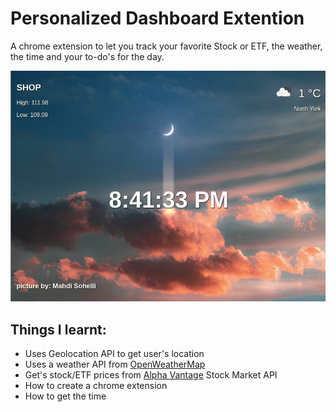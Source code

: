 # Personalized Dashboard Extention

A chrome extension to let you track your favorite Stock or ETF, the weather, the time and your to-do's for the day.

![screenshot](./screenshot.png)

## Things I learnt:

- Uses Geolocation API to get user's location
- Uses a weather API from [OpenWeatherMap](https://openweathermap.org/api)
- Get's stock/ETF prices from [Alpha Vantage](https://www.alphavantage.co/) Stock Market API
- How to create a chrome extension
- How to get the time
